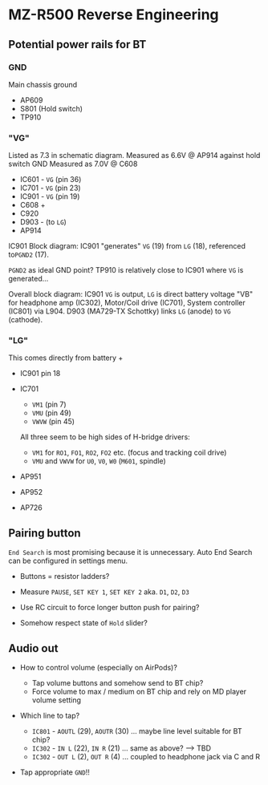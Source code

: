 # MZ-R500 Reverse Engineering

## Potential power rails for BT

### GND

Main chassis ground

- AP609
- S801 (Hold switch)
- TP910

### "VG"

Listed as 7.3 in schematic diagram.
Measured as 6.6V @ AP914 against hold switch GND
Measured as 7.0V @ C608

- IC601 - `VG` (pin 36)
- IC701 - `VG` (pin 23)
- IC901 - `VG` (pin 19)
- C608 +
- C920
- D903 - (to `LG`)
- AP914

IC901 Block diagram: IC901 "generates" `VG` (19) from `LG` (18), referenced to`PGND2` (17).

`PGND2` as ideal GND point? TP910 is relatively close to IC901 where `VG` is generated...

Overall block diagram:
IC901 `VG` is output, `LG` is direct battery voltage "VB" for headphone amp (IC302), Motor/Coil drive (IC701), System controller (IC801) via L904.
D903 (MA729-TX Schottky) links `LG` (anode) to `VG` (cathode).

### "LG"

This comes directly from battery +

- IC901 pin 18
- IC701
  - `VM1` (pin 7)
  - `VMU` (pin 49)
  - `VWVW` (pin 45)

  All three seem to be high sides of H-bridge drivers:

  - `VM1` for `RO1`, `FO1`, `RO2`, `FO2` etc. (focus and tracking coil drive)
  - `VMU` and `VWVW` for `U0`, `V0`, `W0` (`M601`, spindle)

- AP951
- AP952
- AP726

## Pairing button

`End Search` is most promising because it is unnecessary. Auto End Search can be configured in settings menu.

- Buttons = resistor ladders?
- Measure `PAUSE`, `SET KEY 1`, `SET KEY 2` aka. `D1`, `D2`, `D3`

- Use RC circuit to force longer button push for pairing?
- Somehow respect state of `Hold` slider?

## Audio out

- How to control volume (especially on AirPods)?
  - Tap volume buttons and somehow send to BT chip?
  - Force volume to max / medium on BT chip and rely on MD player volume setting

- Which line to tap?
  - `IC801` - `AOUTL` (29), `AOUTR` (30) ... maybe line level suitable for BT chip?
  - `IC302` - `IN L` (22), `IN R` (21) ... same as above? --> TBD
  - `IC302` - `OUT L` (2), `OUT R` (4) ... coupled to headphone jack via C and R
- Tap appropriate `GND`!!
